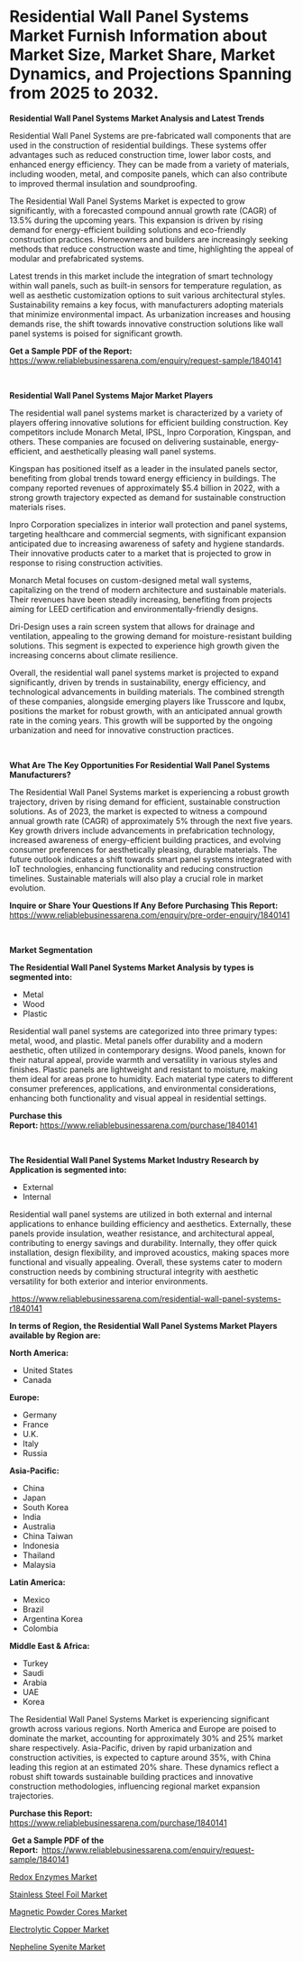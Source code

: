 <p><h1>Residential Wall Panel Systems Market Furnish Information about Market Size, Market Share, Market Dynamics, and Projections Spanning from 2025 to 2032.</h1></p><p><strong>Residential Wall Panel Systems Market Analysis and Latest Trends</strong></p>
<p><p>Residential Wall Panel Systems are pre-fabricated wall components that are used in the construction of residential buildings. These systems offer advantages such as reduced construction time, lower labor costs, and enhanced energy efficiency. They can be made from a variety of materials, including wooden, metal, and composite panels, which can also contribute to improved thermal insulation and soundproofing.</p><p>The Residential Wall Panel Systems Market is expected to grow significantly, with a forecasted compound annual growth rate (CAGR) of 13.5% during the upcoming years. This expansion is driven by rising demand for energy-efficient building solutions and eco-friendly construction practices. Homeowners and builders are increasingly seeking methods that reduce construction waste and time, highlighting the appeal of modular and prefabricated systems.</p><p>Latest trends in this market include the integration of smart technology within wall panels, such as built-in sensors for temperature regulation, as well as aesthetic customization options to suit various architectural styles. Sustainability remains a key focus, with manufacturers adopting materials that minimize environmental impact. As urbanization increases and housing demands rise, the shift towards innovative construction solutions like wall panel systems is poised for significant growth.</p></p>
<p><strong>Get a Sample PDF of the Report:&nbsp;</strong> <a href="https://www.reliablebusinessarena.com/enquiry/request-sample/1840141?utm_campaign=1420&utm_medium=2&utm_source=Github&utm_content=ia&utm_term=30012025&utm_id=residential-wall-panel-systems">https://www.reliablebusinessarena.com/enquiry/request-sample/1840141</a></p>
<p>&nbsp;</p>
<p><strong>Residential Wall Panel Systems Major Market Players</strong></p>
<p><p>The residential wall panel systems market is characterized by a variety of players offering innovative solutions for efficient building construction. Key competitors include Monarch Metal, IPSL, Inpro Corporation, Kingspan, and others. These companies are focused on delivering sustainable, energy-efficient, and aesthetically pleasing wall panel systems.</p><p>Kingspan has positioned itself as a leader in the insulated panels sector, benefiting from global trends toward energy efficiency in buildings. The company reported revenues of approximately $5.4 billion in 2022, with a strong growth trajectory expected as demand for sustainable construction materials rises.</p><p>Inpro Corporation specializes in interior wall protection and panel systems, targeting healthcare and commercial segments, with significant expansion anticipated due to increasing awareness of safety and hygiene standards. Their innovative products cater to a market that is projected to grow in response to rising construction activities.</p><p>Monarch Metal focuses on custom-designed metal wall systems, capitalizing on the trend of modern architecture and sustainable materials. Their revenues have been steadily increasing, benefiting from projects aiming for LEED certification and environmentally-friendly designs.</p><p>Dri-Design uses a rain screen system that allows for drainage and ventilation, appealing to the growing demand for moisture-resistant building solutions. This segment is expected to experience high growth given the increasing concerns about climate resilience.</p><p>Overall, the residential wall panel systems market is projected to expand significantly, driven by trends in sustainability, energy efficiency, and technological advancements in building materials. The combined strength of these companies, alongside emerging players like Trusscore and Iqubx, positions the market for robust growth, with an anticipated annual growth rate in the coming years. This growth will be supported by the ongoing urbanization and need for innovative construction practices.</p></p>
<p>&nbsp;</p>
<p><strong>What Are The Key Opportunities For Residential Wall Panel Systems Manufacturers?</strong></p>
<p><p>The Residential Wall Panel Systems market is experiencing a robust growth trajectory, driven by rising demand for efficient, sustainable construction solutions. As of 2023, the market is expected to witness a compound annual growth rate (CAGR) of approximately 5% through the next five years. Key growth drivers include advancements in prefabrication technology, increased awareness of energy-efficient building practices, and evolving consumer preferences for aesthetically pleasing, durable materials. The future outlook indicates a shift towards smart panel systems integrated with IoT technologies, enhancing functionality and reducing construction timelines. Sustainable materials will also play a crucial role in market evolution.</p></p>
<p><strong>Inquire or Share Your Questions If Any Before Purchasing This Report:</strong> <a href="https://www.reliablebusinessarena.com/enquiry/pre-order-enquiry/1840141?utm_campaign=1420&utm_medium=2&utm_source=Github&utm_content=ia&utm_term=30012025&utm_id=residential-wall-panel-systems">https://www.reliablebusinessarena.com/enquiry/pre-order-enquiry/1840141</a></p>
<p>&nbsp;</p>
<p><strong>Market Segmentation</strong></p>
<p><strong>The Residential Wall Panel Systems Market Analysis by types is segmented into:</strong></p>
<p><ul><li>Metal</li><li>Wood</li><li>Plastic</li></ul></p>
<p><p>Residential wall panel systems are categorized into three primary types: metal, wood, and plastic. Metal panels offer durability and a modern aesthetic, often utilized in contemporary designs. Wood panels, known for their natural appeal, provide warmth and versatility in various styles and finishes. Plastic panels are lightweight and resistant to moisture, making them ideal for areas prone to humidity. Each material type caters to different consumer preferences, applications, and environmental considerations, enhancing both functionality and visual appeal in residential settings.</p></p>
<p><strong>Purchase this Report:&nbsp;</strong><a href="https://www.reliablebusinessarena.com/purchase/1840141?utm_campaign=1420&utm_medium=2&utm_source=Github&utm_content=ia&utm_term=30012025&utm_id=residential-wall-panel-systems">https://www.reliablebusinessarena.com/purchase/1840141</a></p>
<p>&nbsp;</p>
<p><strong>The Residential Wall Panel Systems Market Industry Research by Application is segmented into:</strong></p>
<p><ul><li>External</li><li>Internal</li></ul></p>
<p><p>Residential wall panel systems are utilized in both external and internal applications to enhance building efficiency and aesthetics. Externally, these panels provide insulation, weather resistance, and architectural appeal, contributing to energy savings and durability. Internally, they offer quick installation, design flexibility, and improved acoustics, making spaces more functional and visually appealing. Overall, these systems cater to modern construction needs by combining structural integrity with aesthetic versatility for both exterior and interior environments.</p></p>
<p><a href="https://www.reliablebusinessarena.com/residential-wall-panel-systems-r1840141?utm_campaign=1420&utm_medium=2&utm_source=Github&utm_content=ia&utm_term=30012025&utm_id=residential-wall-panel-systems">&nbsp;https://www.reliablebusinessarena.com/residential-wall-panel-systems-r1840141</a></p>
<p><strong>In terms of Region, the Residential Wall Panel Systems Market Players available by Region are:</strong></p>
<p>
    <p> <strong> North America: </strong>
        <ul>
            <li>United States</li>
            <li>Canada</li>
        </ul>
        </p> 
    <p> <strong> Europe: </strong>
        <ul>
            <li>Germany</li>
            <li>France</li>
            <li>U.K.</li>
            <li>Italy</li>
            <li>Russia</li>
        </ul>
        </p> 
    <p> <strong> Asia-Pacific: </strong>
        <ul>
            <li>China</li>
            <li>Japan</li>
            <li>South Korea</li>
            <li>India</li>
            <li>Australia</li>
            <li>China Taiwan</li>
            <li>Indonesia</li>
            <li>Thailand</li>
            <li>Malaysia</li>
        </ul>
        </p> 
    <p> <strong> Latin America: </strong>
        <ul>
            <li>Mexico</li>
            <li>Brazil</li>
            <li>Argentina Korea</li>
            <li>Colombia</li>
        </ul>
        </p> 
    <p> <strong> Middle East & Africa: </strong>
        <ul>
            <li>Turkey</li>
            <li>Saudi</li>
            <li>Arabia</li>
            <li>UAE</li>
            <li>Korea</li>
        </ul>
    </p>
    </p>
<p><p>The Residential Wall Panel Systems Market is experiencing significant growth across various regions. North America and Europe are poised to dominate the market, accounting for approximately 30% and 25% market share respectively. Asia-Pacific, driven by rapid urbanization and construction activities, is expected to capture around 35%, with China leading this region at an estimated 20% share. These dynamics reflect a robust shift towards sustainable building practices and innovative construction methodologies, influencing regional market expansion trajectories.</p></p>
<p><strong>Purchase this Report: </strong><a href="https://www.reliablebusinessarena.com/purchase/1840141?utm_campaign=1420&utm_medium=2&utm_source=Github&utm_content=ia&utm_term=30012025&utm_id=residential-wall-panel-systems">https://www.reliablebusinessarena.com/purchase/1840141</a></p>
<p>&nbsp;<strong>Get a Sample PDF of the Report:&nbsp;&nbsp;</strong><a href="https://www.reliablebusinessarena.com/enquiry/request-sample/1840141?utm_campaign=1420&utm_medium=2&utm_source=Github&utm_content=ia&utm_term=30012025&utm_id=residential-wall-panel-systems">https://www.reliablebusinessarena.com/enquiry/request-sample/1840141</a></p>
<p><strong></strong></p>
<p><p><a href="https://github.com/elitasvimal/Market-Research-Report-List-1/blob/main/redox-enzymes-market.md?utm_campaign=1420&utm_medium=2&utm_source=Github&utm_content=ia&utm_term=30012025&utm_id=residential-wall-panel-systems">Redox Enzymes Market</a></p><p><a href="https://github.com/genayziben/Market-Research-Report-List-1/blob/main/stainless-steel-foil-market.md?utm_campaign=1420&utm_medium=2&utm_source=Github&utm_content=ia&utm_term=30012025&utm_id=residential-wall-panel-systems">Stainless Steel Foil Market</a></p><p><a href="https://github.com/binnazcassam/Market-Research-Report-List-1/blob/main/magnetic-powder-cores-market.md?utm_campaign=1420&utm_medium=2&utm_source=Github&utm_content=ia&utm_term=30012025&utm_id=residential-wall-panel-systems">Magnetic Powder Cores Market</a></p><p><a href="https://github.com/meuskocov/Market-Research-Report-List-1/blob/main/electrolytic-copper-market.md?utm_campaign=1420&utm_medium=2&utm_source=Github&utm_content=ia&utm_term=30012025&utm_id=residential-wall-panel-systems">Electrolytic Copper Market</a></p><p><a href="https://github.com/raeezkenedz/Market-Research-Report-List-1/blob/main/nepheline-syenite-market.md?utm_campaign=1420&utm_medium=2&utm_source=Github&utm_content=ia&utm_term=30012025&utm_id=residential-wall-panel-systems">Nepheline Syenite Market</a></p></p>